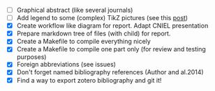 - [ ] Graphical abstract (like several journals)
- [ ] Add legend to some (complex) TikZ pictures (see this [post](http://tex.stackexchange.com/a/54834))
- [x] Create workflow like diagram for report. Adapt CNIEL presentation
- [x] Prepare markdown tree of files (with child) for report.
- [x] Create a Makefile to compile everything nicely
- [x] Create a Makefile to compile one part only (for review and testing purposes)
- [x] Foreign abbreviations (see issues)
- [x] Don't forget named bibliography references (Author and al.2014)
- [x] Find a way to export zotero bibliography and git it!
